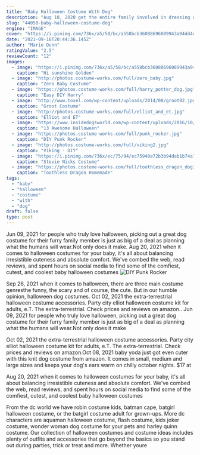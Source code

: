 ```yaml
---
title: "Baby Halloween Costume With Dog"
description: "Aug 18, 2020 get the entire family involved in dressing up for halloween . Even your sweet dog! you will love these 15 easy homemade dog costumes that are so cute for halloween.. 15 homemade dog costumes. I love making homemade costumes for my family.We go from house to house as a family, and sometimes we even get the whole family involved in the costume"
slug: "44058-baby-halloween-costume-dog"
engine: "IMAGE"
cover: "https://i.pinimg.com/736x/a5/58/bc/a558bcb36088696089943a94dd4dd99c--funny-dog-costumes-animal-costumes.jpg"
date: "2021-09-16T20:44:36.145Z"
author: "Marie Dunn"
ratingValue: "2.5"
reviewCount: "12"
images:
  - image: "https://i.pinimg.com/736x/a5/58/bc/a558bcb36088696089943a94dd4dd99c--funny-dog-costumes-animal-costumes.jpg"
    caption: "Hi sunshine Golden"
  - image: "http://photos.costume-works.com/full/zero_baby.jpg"
    caption: "Zero Baby Costume"
  - image: "https://photos.costume-works.com/full/harry_potter_dog.jpg"
    caption: "Easy DIY Harry"
  - image: "http://www.toxel.com/wp-content/uploads/2014/08/groot02.jpg"
    caption: "Groot Costume"
  - image: "http://photos.costume-works.com/full/elliot_and_et.jpg"
    caption: "Elliot and ET"
  - image: "https://www.insidedogsworld.com/wp-content/uploads/2016/10/Husky-costume7.jpg"
    caption: "13 Awesome Halloween"
  - image: "https://photos.costume-works.com/full/punk_rocker.jpg"
    caption: "DIY Punk Rocker"
  - image: "http://photos.costume-works.com/full/viking2.jpg"
    caption: "Viking - DIY"
  - image: "https://i.pinimg.com/736x/ec/75/94/ec75940e72b3b94dab1b74a7769579fa.jpg"
    caption: "Stevie Nicks Costume"
  - image: "https://photos.costume-works.com/full/toothless_dragon_dog3.jpg"
    caption: "Toothless Dragon Homemade"
tags:
  - "baby"
  - "halloween"
  - "costume"
  - "with"
  - "dog"
draft: false
type: post
---
```


Jun 09, 2021 for people who truly love halloween, picking out a great dog costume for their furry family member is just as big of a deal as planning what the humans will wear.Not only does it make. Aug 20, 2021 when it comes to halloween costumes for your baby, it's all about balancing irresistible cuteness and absolute comfort. We've combed the web, read reviews, and spent hours on social media to find some of the comfiest, cutest, and coolest baby halloween costumes
![DIY Punk Rocker](https://photos.costume-works.com/full/punk_rocker.jpg "DIY Punk Rocker")

Sep 26, 2021 when it comes to halloween, there are three main costume genresthe funny, the scary and of course, the cute. But in our humble opinion, halloween dog costumes. Oct 02, 2021 the extra-terrestrial halloween costume accessories. Party city elliot halloween costume kit for adults, e.T. The extra-terrestrial. Check prices and reviews on amazon.. Jun 09, 2021 for people who truly love halloween, picking out a great dog costume for their furry family member is just as big of a deal as planning what the humans will wear.Not only does it make
<!--inArticleAds-->

<!--galleryOne-->

Oct 02, 2021 the extra-terrestrial halloween costume accessories. Party city elliot halloween costume kit for adults, e.T. The extra-terrestrial. Check prices and reviews on amazon.Oct 08, 2021 baby yoda just got even cuter with this knit dog costume from amazon. It comes in small, medium and large sizes and keeps your dog's ears warm on chilly october nights. $17 at
<!--inArticleAds-->

<!--galleryTwo-->

Aug 20, 2021 when it comes to halloween costumes for your baby, it's all about balancing irresistible cuteness and absolute comfort. We've combed the web, read reviews, and spent hours on social media to find some of the comfiest, cutest, and coolest baby halloween costumes
<!--galleryThree-->

From the dc world we have robin costume kids, batman cape, batgirl halloween costume, or the batgirl costume adult for grown-ups. More dc characters are aquaman halloween costume, flash costume, kids joker costume, wonder woman dog costume for your pets and harley quinn costume. Our collection of halloween costumes and costume ideas includes plenty of outfits and accessories that go beyond the basics so you stand out during parties, trick or treat and more. Whether youre